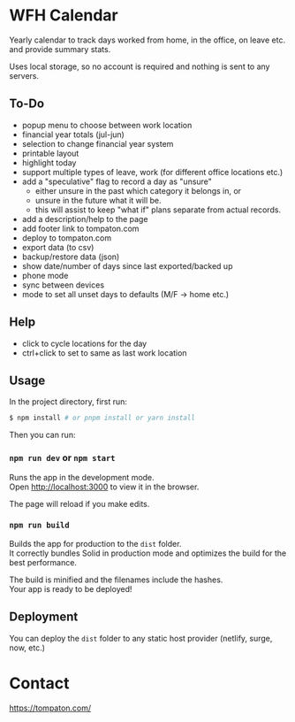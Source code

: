 # WFH Calendar

Yearly calendar to track days worked from home, in the office, on leave etc. and provide summary stats.

Uses local storage, so no account is required and nothing is sent to any servers.

## To-Do

- popup menu to choose between work location
- financial year totals (jul-jun)
- selection to change financial year system
- printable layout
- highlight today
- support multiple types of leave, work (for different office locations etc.)
- add a "speculative" flag to record a day as "unsure"
    - either unsure in the past which category it belongs in, or
    - unsure in the future what it will be.  
    - this will assist to keep "what if" plans separate from actual records.
- add a description/help to the page
- add footer link to tompaton.com
- deploy to tompaton.com
- export data (to csv)
- backup/restore data (json)
- show date/number of days since last exported/backed up
- phone mode
- sync between devices
- mode to set all unset days to defaults (M/F -> home etc.)

## Help

- click to cycle locations for the day
- ctrl+click to set to same as last work location

## Usage

In the project directory, first run:

```bash
$ npm install # or pnpm install or yarn install
```

Then you can run:

### `npm run dev` or `npm start`

Runs the app in the development mode.<br>
Open [http://localhost:3000](http://localhost:3000) to view it in the browser.

The page will reload if you make edits.<br>

### `npm run build`

Builds the app for production to the `dist` folder.<br>
It correctly bundles Solid in production mode and optimizes the build for the best performance.

The build is minified and the filenames include the hashes.<br>
Your app is ready to be deployed!

## Deployment

You can deploy the `dist` folder to any static host provider (netlify, surge, now, etc.)


# Contact

https://tompaton.com/

